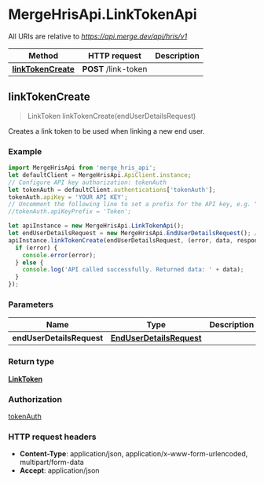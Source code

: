 # MergeHrisApi.LinkTokenApi

All URIs are relative to *https://api.merge.dev/api/hris/v1*

Method | HTTP request | Description
------------- | ------------- | -------------
[**linkTokenCreate**](LinkTokenApi.md#linkTokenCreate) | **POST** /link-token | 



## linkTokenCreate

> LinkToken linkTokenCreate(endUserDetailsRequest)



Creates a link token to be used when linking a new end user.

### Example

```javascript
import MergeHrisApi from 'merge_hris_api';
let defaultClient = MergeHrisApi.ApiClient.instance;
// Configure API key authorization: tokenAuth
let tokenAuth = defaultClient.authentications['tokenAuth'];
tokenAuth.apiKey = 'YOUR API KEY';
// Uncomment the following line to set a prefix for the API key, e.g. "Token" (defaults to null)
//tokenAuth.apiKeyPrefix = 'Token';

let apiInstance = new MergeHrisApi.LinkTokenApi();
let endUserDetailsRequest = new MergeHrisApi.EndUserDetailsRequest(); // EndUserDetailsRequest | 
apiInstance.linkTokenCreate(endUserDetailsRequest, (error, data, response) => {
  if (error) {
    console.error(error);
  } else {
    console.log('API called successfully. Returned data: ' + data);
  }
});
```

### Parameters


Name | Type | Description  | Notes
------------- | ------------- | ------------- | -------------
 **endUserDetailsRequest** | [**EndUserDetailsRequest**](EndUserDetailsRequest.md)|  | 

### Return type

[**LinkToken**](LinkToken.md)

### Authorization

[tokenAuth](../README.md#tokenAuth)

### HTTP request headers

- **Content-Type**: application/json, application/x-www-form-urlencoded, multipart/form-data
- **Accept**: application/json

